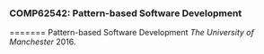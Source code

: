 ### COMP62542: Pattern-based Software Development
=======
Pattern-based Software Development _The University of Manchester_ 2016.
